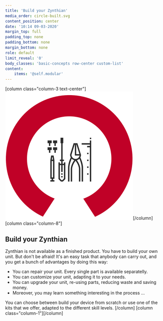 ```yaml
---
title: 'Build your Zynthian'
media_order: circle-built.svg
content_position: center
date: '10:14 09-03-2020'
margin_top: full
padding_top: none
padding_bottom: none
margin_bottom: none
role: default
limit_reveal: '0'
body_classes: 'basic-concepts row-center custom-list'
content:
    items: '@self.modular'
---
```


[column  class="column-3 text-center"]![](circle-built.svg)[/column]
[column class="column-8"]
## Build your Zynthian
Zynthian is not available as a finished product. You have to build your own unit. But don't be afraid! It's an easy task that anybody can carry out, and you get a bunch of advantages by doing this way:

+ You can repair your unit. Every single part is available separatelly.
+ You can customize your unit, adapting it to your needs.
+ You can upgrade your unit, re-using parts, reducing waste and saving money.
+ Moreover, you may learn something interesting in the process ...

You can choose between build your device from scratch or use one of the kits that we offer, adapted to the different skill levels.
[/column]
[column class="column-1"][/column]

